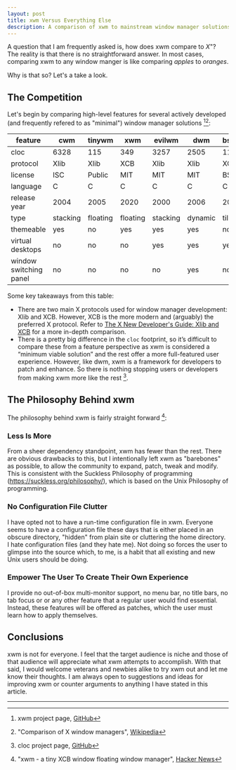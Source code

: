 ```yaml
---
layout: post
title: xwm Versus Everything Else
description: A comparison of xwm to mainstream window manager solutions.
---
```


A question that I am frequently asked is, how does xwm compare to *X*"? The
reality is that there is no straightforward answer. In most cases, comparing
xwm to any window manger is like comparing *apples* to *oranges*. 

Why is that so? Let's a take a look.

## The Competition

Let's begin by comparing high-level features for several actively developed 
(and frequently refered to as "minimal") window manager solutions [^1][^2]:

|feature               |cwm     |tinywm  |xwm     |evilwm  |dwm     |bspwm   |
|----------------------|--------|--------|--------|--------|--------|--------|
|cloc                  |6328    |115     |349     |3257    |2505    |11909   |
|protocol              |Xlib    |Xlib    |XCB     |Xlib    |Xlib    |XCB     |
|license               |ISC     |Public  |MIT     |MIT     |MIT     |BSD     |
|language              |C       |C       |C       |C       |C       |C       |
|release year          |2004    |2005    |2020    |2000    |2006    |2013    |
|type                  |stacking|floating|floating|stacking|dynamic |tiling  |
|themeable             |yes     |no      |yes     |yes     |yes     |no      |
|virtual desktops      |no      |no      |no      |yes     |yes     |yes     |
|window switching panel|no      |no      |no      |no      |yes     |no      |

Some key takeaways from this table:

*   There are two main X protocols used for window manager development: Xlib
    and XCB. However, XCB is the more modern and (arguably) the preferred X 
    protocol. Refer to [The X New Developer's Guide: Xlib and 
    XCB](https://www.x.org/wiki/guide/xlib-and-xcb/) for a more in-depth 
    comparison.
*   There is a pretty big difference in the `cloc` footprint, so it’s difficult
    to compare these from a feature perspective as xwm is considered a “minimum
    viable solution” and the rest offer a more full-featured user experience.
    However, like dwm, xwm is a framework for developers to patch and enhance.
    So there is nothing stopping users or developers from making xwm more like
    the rest [^3].

## The Philosophy Behind xwm

The philosophy behind xwm is fairly straight forward [^4]:

### Less Is More

From a sheer dependency standpoint, xwm has fewer than the rest. There are
obvious drawbacks to this, but I intentionally left xwm as "barebones" as
possible, to allow the community to expand, patch, tweak and modify. This is
consistent with the Suckless Philosophy of programming
(https://suckless.org/philosophy/), which is based on the Unix Philosophy of
programming.

### No Configuration File Clutter

I have opted not to have a run-time configuration file in xwm. Everyone seems
to have a configuration file these days that is either placed in an obscure
directory, "hidden" from plain site or cluttering the home directory. I hate
configuration files (and they hate me). Not doing so forces the user to glimpse
into the source which, to me, is a habit that all existing and new Unix users
should be doing.

### Empower The User To Create Their Own Experience

I provide no out-of-box multi-monitor support, no menu bar, no title bars, no
tab	focus or or any other feature that a regular user would find essential.
Instead, these features will be offered as patches, which the user must learn
how to apply themselves.

## Conclusions

xwm is not for everyone. I feel that the target audience is niche and those of
that audience will appreciate what xwm attempts to accomplish. With that said, I
would welcome veterans and newbies alike to try xwm out and let me know their
thoughts. I am always open to suggestions and ideas for improving xwm or counter
arguments to anything I have stated in this article.

---

[^1]: xwm project page, [GitHub](http://github.com/mcpcpc/xwm)
[^2]: "Comparison of X window managers", [Wikipedia](https://en.m.wikipedia.org/wiki/Comparison_of_X_window_managers)
[^3]: cloc project page, [GitHub](https://github.com/AlDanial/cloc)
[^4]: "xwm - a tiny XCB window floating window manager", [Hacker News](https://news.ycombinator.com/item?id=25033613)

